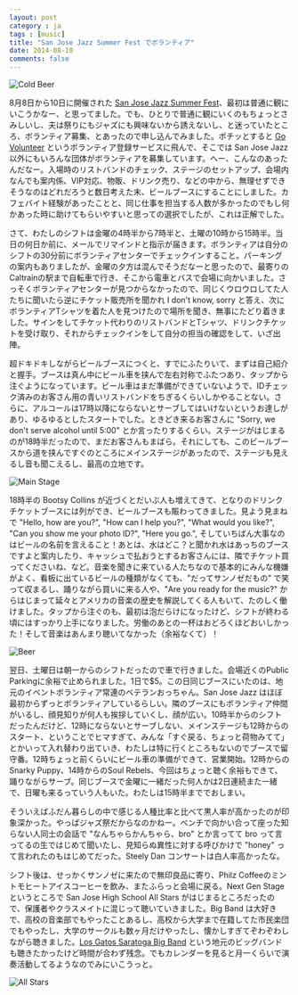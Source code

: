 ```yaml
---
layout: post
category : ja
tags : [music]
title: "San Jose Jazz Summer Fest でボランティア"
date: 2014-08-10
comments: false
---
```


![Cold Beer](https://lh3.googleusercontent.com/-sEOo-Snk1mk/U_FQSuh9o_I/AAAAAAACUUo/ij94LBZz6go/w620-h414-no/DSC01107.JPG)

8月8日から10日に開催された [San Jose Jazz Summer Fest](http://sanjosejazz.org/)、最初は普通に観にいこうかなー、と思ってました。でも、ひとりで普通に観にいくのもちょっとさみしいし、夫は祭りにもジャズにも興味ないから誘えないし、と迷っていたところ、ボランティア募集、とあったので申し込んでみました。ポチッとすると [Go Volunteer](http://govolunteer.ca/) というボランティア登録サービスに飛んで、そこでは San Jose Jazz 以外にもいろんな団体がボランティアを募集しています。へー、こんなのあったんだなー。入場時のリストバンドのチェック、ステージのセットアップ、会場内なんでも案内係、VIP対応、物販、ドリンク売り、などの中から、無理せずできそうなのはどれだろうと数日考えた末、ビールブースにすることにしました。カフェバイト経験があったことと、同じ仕事を担当する人数が多かったのでもし何かあった時に助けてもらいやすいと思っての選択でしたが、これは正解でした。

さて、わたしのシフトは金曜の4時半から7時半と、土曜の10時から15時半。当日の何日か前に、メールでリマインドと指示が届きます。ボランティアは自分のシフトの30分前にボランティアセンターでチェックインすること。パーキングの案内もありましたが、金曜の夕方は混んでそうだなーと思ったので、最寄りのCaltrainの駅まで自転車で行き、そこから電車とバスで会場に向かいました。さっそくボランティアセンターが見つからなかったので、同じくウロウロしてた人たちに聞いたら逆にチケット販売所を聞かれ I don't know, sorry と答え、次にボランティアTシャツを着た人を見つけたので場所を聞き、無事にたどり着きました。サインをしてチケット代わりのリストバンドとTシャツ、ドリンクチケットを受け取り、それからチェックインをして自分の担当の確認をして、いざ出陣。

超ドキドキしながらビールブースにつくと、すでにふたりいて、まずは自己紹介と握手。ブースは真ん中にビール車を挟んで左右対称でふたつあり、タップから注ぐようになっています。ビール車はまだ準備ができていないようで、IDチェック済みのお客さん用の青いリストバンドをちぎるくらいしかやることない。さらに、アルコールは17時以降にならないとサーブしてはいけないというお達しがあり、ゆるゆるとしたスタートでした。ときどき来るお客さんに "Sorry, we don't serve alcohol until 5:00" とか言ったりするくらい。ステージがはじまるのが18時半だったので、まだお客さんもまばら。それにしても、このビールブースから道を挟んですぐのところにメインステージがあったので、ステージも見えるし音も聞こえるし、最高の立地です。

![Main Stage](https://lh6.googleusercontent.com/-_utpC6q_MCg/U_FQSi7sWwI/AAAAAAACUUo/QMebpTqGle8/w621-h414-no/DSC01104.JPG)

18時半の Bootsy Collins が近づくとだいぶ人も増えてきて、となりのドリンクチケットブースには列ができ、ビールブースも賑わってきました。見よう見まねで "Hello, how are you?", "How can I help you?", "What would you like?", "Can you show me your photo ID?", "Here you go.", そしていちばん大事なのはビールの名前を言えること！あとは、水はどこ？と聞かれ水はあっちのブースですよと案内したり、キャッシュで払おうとするお客さんには、隣でチケット買ってくださいね、など。音楽を聞きに来ている人たちなので基本的にみんな機嫌がよく、看板に出ているビールの種類がなくても、"だってサンノゼだもの" で笑って収まるし、踊りながら買いに来る人や、"Are you ready for the music?" からはじまって延々とアメリカの音楽の歴史を解説してくる人もいて、たのしく働けました。タップから注ぐのも、最初は泡だらけになったけど、シフトが終わる頃にはすっかり上手になりました。労働のあとの一杯はおどろくほどおいしかった！そして音楽はあんまり聴いてなかった（余裕なくて）！

![Beer](https://lh3.googleusercontent.com/-7rMQOagS8hA/U_FQjfSCtJI/AAAAAAACUU8/iSRHd5tAjns/w621-h414-no/14%2B-%2B1)

翌日、土曜日は朝一からのシフトだったので車で行きました。会場近くのPublic Parkingに余裕で止められました。1日で$5。この日同じブースにいたのは、地元のイベントボランティア常連のベテランおっちゃん。San Jose Jazz はほぼ最初からずっとボランティアしているらしい。隣のブースにもボランティア仲間がいるし、顔見知りが何人も挨拶していくし、顔が広い。10時半からのシフトだったんだけど、12時にならないとサーブしない、メインステージも12時からのスタート、ということでヒマすぎて、みんな「すぐ戻る、ちょっと荷物みてて」とかいって入れ替わり出ていき、わたしは特に行くところもないのでブースで留守番。12時ちょっと前くらいにビール車の準備ができて、営業開始。12時からのSnarky Puppy、14時からのSoul Rebels、今回はちょっと聴く余裕もできて、踊りながらサーブ。同じブースで金曜に一緒だった何人かは2日連続また一緒で、日曜も来るっていう人もいた。わたしは15時半まででおしまい。

そういえばふだん暮らしの中で感じる人種比率と比べて黒人率が高かったのが印象深かった。やっぱジャズ祭だからなのかねー。ベンチで向かい合って座った知らない人同士の会話で "なんちゃらかんちゃら、bro" とか言ってて bro って言ってるの生ではじめて聞いたし、見知らぬ異性に対する呼びかけで "honey" って言われたのもはじめてだった。Steely Dan コンサートは白人率高かったな。

シフト後は、せっかくサンノゼに来たので無印良品に寄り、Philz Coffeeのミントモヒートアイスコーヒーを飲み、またふらっと会場に戻る。Next Gen Stage というところで San Jose High School All Stars がはじまるところだったので、保護者やクラスメイトに混じって聴いていきました。Big Band は大好きで、高校の音楽部でもやったことあるし、高校から大学まで在籍してた市民楽団でもやったし、大学のサークルも数ヶ月だけやったし、懐かしすぎてぞわぞわしながら聴きました。[Los Gatos Saratoga Big Band](http://lgsbigband.com/default.asp) という地元のビッグバンドも聴きたかったけど時間が合わず残念。でもカレンダーを見ると月一くらいで演奏活動してるようなのでみにいこうっと。

![All Stars](https://lh6.googleusercontent.com/-5hN7Y-07Avo/U_FQSqFIhwI/AAAAAAACUUk/7XQx4L1ZrYU/w620-h414-no/DSC01125.JPG)





